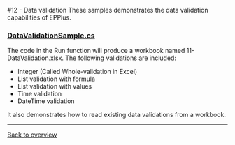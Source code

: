 ﻿#12 - Data validation
These samples demonstrates the data validation capabilities of EPPlus.

### [DataValidationSample.cs](DataValidationSample.cs)
The code in the Run function will produce a workbook named 11-DataValidation.xlsx. The following validations are included:

- Integer (Called Whole-validation in Excel)
- List validation with formula
- List validation with values
- Time validation
- DateTime validation

It also demonstrates how to read existing data validations from a workbook.

---
[Back to overview](/SampleApp.Core/Readme.md)